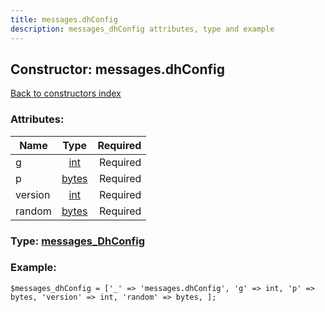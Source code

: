 ```yaml
---
title: messages.dhConfig
description: messages_dhConfig attributes, type and example
---
```

## Constructor: messages.dhConfig  
[Back to constructors index](index.md)



### Attributes:

| Name     |    Type       | Required |
|----------|:-------------:|---------:|
|g|[int](../types/int.md) | Required|
|p|[bytes](../types/bytes.md) | Required|
|version|[int](../types/int.md) | Required|
|random|[bytes](../types/bytes.md) | Required|



### Type: [messages\_DhConfig](../types/messages_DhConfig.md)


### Example:

```
$messages_dhConfig = ['_' => 'messages.dhConfig', 'g' => int, 'p' => bytes, 'version' => int, 'random' => bytes, ];
```  

